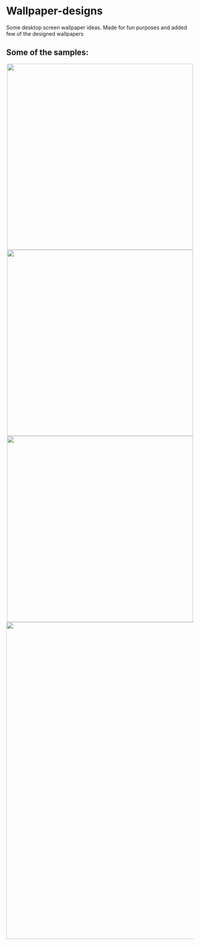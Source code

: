 # Wallpaper-designs
Some desktop screen wallpaper ideas.
Made for fun purposes and added few of the designed wallpapers

<h2>Some of the samples:</h2>

<div align="center">
<img height="500px" src="https://user-images.githubusercontent.com/79411680/207428129-673899af-4b50-4a65-80dc-5613b001325a.png"></img>
<img height="500px" src="https://user-images.githubusercontent.com/79411680/207428154-2108a1e1-dd84-46f1-9baa-da98c6aac05f.png"></img>
<img height="500px" src="https://user-images.githubusercontent.com/79411680/207428992-9153bbec-9ec6-4a75-a9bf-31e45b69d114.png"></img>
<img width="852px" src="https://user-images.githubusercontent.com/79411680/207429063-e6c5f4a6-e76f-44f8-9e5f-e228daece1c3.png"></img>
</div>
